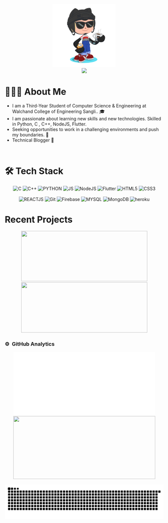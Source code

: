 <div>
    <div align="center">
        <img src="GitHub.png" height="200"/>
    </div>
    <div align="center">
        <img src="https://readme-typing-svg.herokuapp.com?color=%236FDA44&size=32&center=true&vCenter=true&width=600&height=50&lines=Hi+👋,+I'm+Sanket+Mote;Full+Stack+Developer;Freelancer;Competitive+Programmer"/>
    </div>

<!--    <img width="40%" align="right" alt="Sanket Mote GitHub overview" src="https://github.com/sanketmote/sanketmote/blob/main/generated/overview.svg" /> -->

 <h1>👨🏻‍💻 About Me</h1>
 
   <p>
 
   - I am a Third-Year Student of Computer Science & Engineering at Walchand College of Engineering Sangli.. 🎓
   - I am passionate about learning new skills and new technologies. Skilled in Python, C , C++, NodeJS, Flutter.
   - Seeking opportunities to work in a challenging environments and push my boundaries. 💪
   - Technical Blogger 📝
   </p>
</div>

<br>
<h1>🛠  Tech Stack </h1>

<p align="center"> 
<!--   Languagees and Scripts  -->
 <img alt="C" src="https://img.shields.io/badge/c-%2300599C.svg?style=for-the-badge&logo=c&logoColor=white"/>
 <img alt="C++" src="https://img.shields.io/badge/c++-%2300599C.svg?style=for-the-badge&logo=c%2B%2B&logoColor=white"/>
 <img alt="PYTHON" src="https://img.shields.io/badge/Python-F05032?style=for-the-badge&logo=python&logoColor=white"/>
 <img alt="JS" src="https://img.shields.io/badge/JS-F05032?style=for-the-badge&logo=javascript&logoColor=white" />
<!--  Developemtn -->
  <img alt="NodeJS" src="https://img.shields.io/badge/NodeJS-%2300599C?style=for-the-badge&logo=node.js&logoColor=white" />
 <img alt="Flutter" src="https://img.shields.io/badge/flutter-%2300599C?style=for-the-badge&logo=flutter&logoColor=white" />
 <img alt="HTML5" src="https://img.shields.io/badge/html5-%23E34F26.svg?&style=for-the-badge&logo=html5&logoColor=white" />
 <img alt="CSS3" src="https://img.shields.io/badge/css3-%23E34F26.svg?&style=for-the-badge&logo=css3&logoColor=white" />

 
 <br>
 <br> 
 
  <img alt="REACTJS" src="https://img.shields.io/badge/REACT-%2300599C?style=for-the-badge&logo=react&logoColor=white" /> 
  <img alt="Git" src="https://img.shields.io/badge/Git-%2300599C?style=for-the-badge&logo=git&logoColor=white" />

  <img alt="Firebase" src="https://img.shields.io/badge/firebase-F05032?style=for-the-badge&logo=firebase&logoColor=white" />
  <img alt="MYSQL" src="https://img.shields.io/badge/mysql-F05032?style=for-the-badge&logo=mysql&logoColor=white" /> 
  <img alt="MongoDB" src="https://img.shields.io/badge/MongoDB-%2300599C?style=for-the-badge&logo=mongodb&logoColor=white" />
  <img alt="heroku" src="https://img.shields.io/badge/heroku-%2300599C.svg?style=for-the-badge&logo=heroku&logoColor=white" />
 
</p>

<h1>Recent Projects </h1>
<div align="center">
<img src="https://github-readme-stats.vercel.app/api/pin/?username=sanketmote&repo=Drushti&show_icons=true&theme=jolly" style="width:400px; height:160px;">
<img src="https://github-readme-stats.vercel.app/api/pin/?username=sanketmote&repo=OrganManagement&show_icons=true&theme=jolly" style="width:400px; height:160px;"> 
</div>


### ⚙️ &nbsp;GitHub Analytics

<p align="center">
<a href="https://github.com/sanketmote">
  <img style="width:450px; height:200px;" src="https://github.com/sanketmote/sanketmote/blob/main/generated/overview.svg"/>
  <img style="width:450px; height:200px;" src="https://github-readme-streak-stats.herokuapp.com/?user=sanketmote&theme=dark&date_format=j%20M%5B%20Y%5D&currStreakLabel=6FDA44&fire=6FDA44&ring=6FDA44"/>
</a>

<div align="center">
    <img alt="Snake Animation" src="https://github.com/sanketmote/sanketmote/blob/output/github-contribution-grid-snake.svg" />  
</div>
